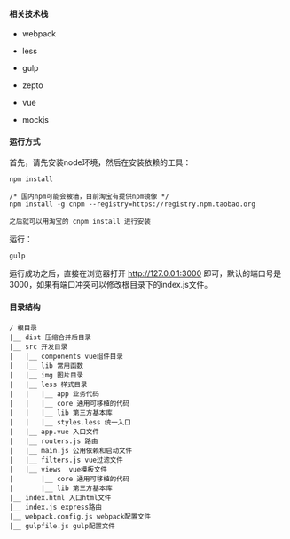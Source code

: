 #### 相关技术栈

- webpack

- less

- gulp

- zepto

- vue

- mockjs


#### 运行方式

首先，请先安装node环境，然后在安装依赖的工具：

	npm install
    
    /* 国内npm可能会被墙，目前淘宝有提供npm镜像 */
    npm install -g cnpm --registry=https://registry.npm.taobao.org
    
    之后就可以用淘宝的 cnpm install 进行安装
 
运行：
	
	gulp
	
运行成功之后，直接在浏览器打开 http://127.0.0.1:3000 即可，默认的端口号是3000，如果有端口冲突可以修改根目录下的index.js文件。


#### 目录结构

	/ 根目录
	|__ dist 压缩合并后目录
	|__ src 开发目录
	|	|__ components vue组件目录
	|	|__ lib 常用函数
	|	|__ img 图片目录
	|	|__ less 样式目录
	|	|	|__ app 业务代码
	|	|	|__ core 通用可移植的代码
	|	|	|__ lib 第三方基本库
	|	|	|__ styles.less 统一入口
	|	|__ app.vue 入口文件
	|	|__ routers.js 路由
	|	|__ main.js 公用依赖和启动文件
	|	|__ filters.js vue过滤文件
	|	|__ views  vue模板文件
	|		|__ core 通用可移植的代码
	|		|__ lib 第三方基本库
	|__ index.html 入口html文件
	|__ index.js express路由
	|__ webpack.config.js webpack配置文件
	|__ gulpfile.js gulp配置文件